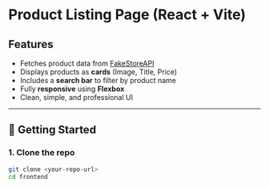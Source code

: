 # Product Listing Page (React + Vite)

## Features

- Fetches product data from [FakeStoreAPI](https://fakestoreapi.com/products)
- Displays products as **cards** (Image, Title, Price)
- Includes a **search bar** to filter by product name
- Fully **responsive** using **Flexbox**
- Clean, simple, and professional UI

---

## 🚀 Getting Started

### 1. Clone the repo

```bash
git clone <your-repo-url>
cd frontend
```
